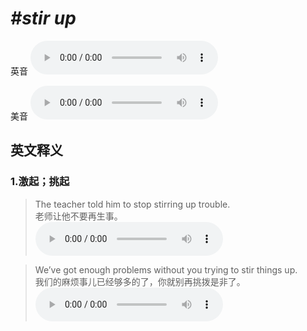 # ***\#stir up*** 
英音
<audio src="./media/stir up1_AAC.aac" controls="controls"></audio>

美音
<audio src="./media/stir up2_AAC.aac" controls="controls"></audio>



  

英文释义
---
### 1.**激起；挑起**  

 > The teacher told him to stop stirring up trouble.  
 > 老师让他不要再生事。    
<audio src="./media/The teacher told him _AAC.aac" controls="controls"></audio>

 > We’ve got enough problems without you trying to stir things up.  
 > 我们的麻烦事儿已经够多的了，你就别再挑拨是非了。    
<audio src="./media/We’ve got enough problems without _AAC.aac" controls="controls"></audio>


